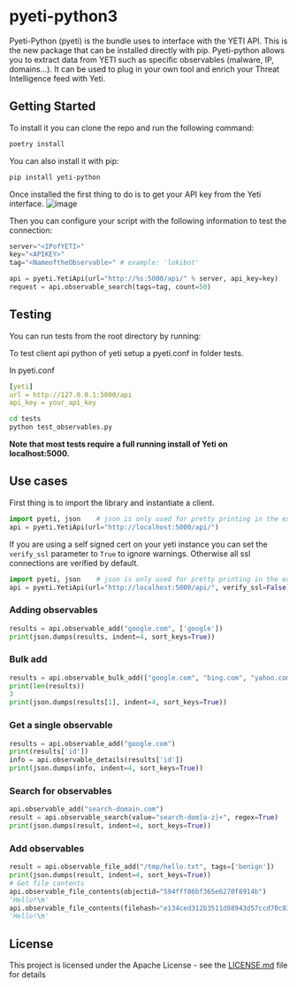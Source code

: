 # pyeti-python3

Pyeti-Python (pyeti) is the bundle uses to interface with the YETI API. This is the new package that can be installed directly with pip.
Pyeti-python allows you to extract data from YETI such as specific observables (malware, IP, domains...). It can be used to plug in your own tool and enrich your Threat Intelligence feed with Yeti.

## Getting Started

To install it you can clone the repo and run the following command:

```bash
poetry install
```

You can also install it with pip:

```bash
pip install yeti-python
```

Once installed the first thing to do is to get your API key from the Yeti interface.
![image](./yeti_api.png)

Then you can configure your script with the following information to test the connection:

```python
server="<IPofYETI>"
key="<APIKEY>"
tag="<NameoftheObservable>" # example: 'lokibot'

api = pyeti.YetiApi(url="http://%s:5000/api/" % server, api_key=key)
request = api.observable_search(tags=tag, count=50)
```

## Testing

You can run tests from the root directory by running:

To test client api python of yeti setup a pyeti.conf in folder tests.

In pyeti.conf

```yaml
[yeti]
url = http://127.0.0.1:5000/api
api_key = your_api_key
```

```bash
cd tests
python test_observables.py
```

__Note that most tests require a full running install of Yeti on localhost:5000.__

## Use cases

First thing is to import the library and instantiate a client.

```python
import pyeti, json    # json is only used for pretty printing in the examples below 
api = pyeti.YetiApi(url="http://localhost:5000/api/")
```

If you are using a self signed cert on your yeti instance you can set the `verify_ssl` parameter to `True` to ignore warnings.
Otherwise all ssl connections are verified by default.

```python
import pyeti, json    # json is only used for pretty printing in the examples below 
api = pyeti.YetiApi(url="http://localhost:5000/api/", verify_ssl=False)
```

### Adding observables

```python
results = api.observable_add("google.com", ['google'])
print(json.dumps(results, indent=4, sort_keys=True))
```

### Bulk add

```python
results = api.observable_bulk_add(["google.com", "bing.com", "yahoo.com"])
print(len(results))
3
print(json.dumps(results[1], indent=4, sort_keys=True))
```

### Get a single observable

```python
results = api.observable_add("google.com")
print(results['id'])
info = api.observable_details(results['id'])
print(json.dumps(info, indent=4, sort_keys=True))
```

### Search for observables

```python
api.observable_add("search-domain.com")
result = api.observable_search(value="search-dom[a-z]+", regex=True)
print(json.dumps(result, indent=4, sort_keys=True))
```

### Add observables

```python
result = api.observable_file_add("/tmp/hello.txt", tags=['benign'])
print(json.dumps(result, indent=4, sort_keys=True))
# Get file contents
api.observable_file_contents(objectid="594fff86bf365e6270f8914b")
'Hello!\n'
api.observable_file_contents(filehash="e134ced312b3511d88943d57ccd70c83") # you can also use any hash computed above
'Hello!\n'
```

## License

This project is licensed under the Apache License - see the [LICENSE.md](./LICENSE.md) file for details
